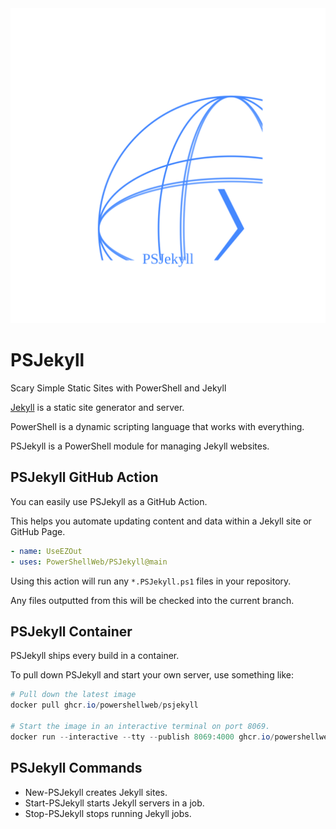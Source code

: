 <div align='center'>
    <img alt='PSJekyll Logo (Animated)' style='height:50%' src='Assets/PSJekyll-Animated.svg' />
</div>

# PSJekyll

Scary Simple Static Sites with PowerShell and Jekyll

[Jekyll](https://jekyllrb.com) is a static site generator and server.

PowerShell is a dynamic scripting language that works with everything.

PSJekyll is a PowerShell module for managing Jekyll websites.

## PSJekyll GitHub Action

You can easily use PSJekyll as a GitHub Action.

This helps you automate updating content and data within a Jekyll site or GitHub Page.

~~~yaml
- name: UseEZOut
- uses: PowerShellWeb/PSJekyll@main
~~~

Using this action will run any `*.PSJekyll.ps1` files in your repository.

Any files outputted from this will be checked into the current branch.

## PSJekyll Container

PSJekyll ships every build in a container.

To pull down PSJekyll and start your own server, use something like:

~~~PowerShell
# Pull down the latest image
docker pull ghcr.io/powershellweb/psjekyll

# Start the image in an interactive terminal on port 8069.
docker run --interactive --tty --publish 8069:4000 ghcr.io/powershellweb/psjekyll
~~~

## PSJekyll Commands

* New-PSJekyll creates Jekyll sites.
* Start-PSJekyll starts Jekyll servers in a job.
* Stop-PSJekyll stops running Jekyll jobs.